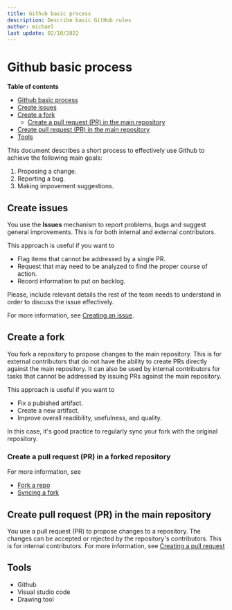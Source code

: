 ```yaml
---
title: Github basic process
description: Describe basic GitHub rules 
author: michael
last update: 02/10/2022
---
```


# Github basic process

**Table of contents**
 - [Github basic process](#github-basic-process)
  - [Create issues](#create-issues)
  - [Create a fork](#create-a-fork)
    - [Create a pull request (PR) in the main repository](#create-a-pull-request-pr-in-the-main-repository)
  - [Create pull request (PR) in the main repository](#create-pull-request-pr-in-the-main-repository)
  - [Tools](#tools)

This document describes a short process to effectively use Github to achieve the following main goals:

1. Proposing a change. 
2. Reporting a bug. 
3. Making impovement suggestions.   


## Create issues

You use the **Issues** mechanism to report problems, bugs and suggest general improvements. This is for both internal and external contributors. 

This approach is useful if you want to 

- Flag items that cannot be addressed by a single PR.
- Request that may need to be analyzed to find the proper course of action.
- Record information to put on backlog.  

Please, include relevant details the rest of the team needs to understand in order to discuss the issue effectively. 

For more information, see [Creating an issue](https://docs.github.com/en/issues/tracking-your-work-with-issues/creating-an-issue). 


## Create a fork

You fork a repository to propose changes to the main repository.
This is for external contributors that do not have the ability to create PRs directly against the main repository. It can also be used by internal contributors for tasks that cannot be addressed by issuing PRs against the main repository.

This approach is useful if you want to 

- Fix a pubished artifact.
- Create a new artifact.
- Improve overall readibility, usefulness, and quality.
   
In this case, it's good practice to regularly sync your fork with the original repository. 

### Create a pull request (PR) in a forked repository




For more information, see 

- [Fork a repo](https://docs.github.com/en/get-started/quickstart/fork-a-repo)
- [Syncing a fork](https://docs.github.com/en/pull-requests/collaborating-with-pull-requests/working-with-forks/syncing-a-fork)


## Create pull request (PR) in the main repository 

You use a pull request (PR) to propose changes to a repository. The changes can be accepted or rejected by the repository's contributors. This is for internal contributors. For more information, see [Creating a pull request](https://docs.github.com/en/pull-requests/collaborating-with-pull-requests/proposing-changes-to-your-work-with-pull-requests/creating-a-pull-request)



## Tools

- Github
- Visual studio code
- Drawing tool
  
